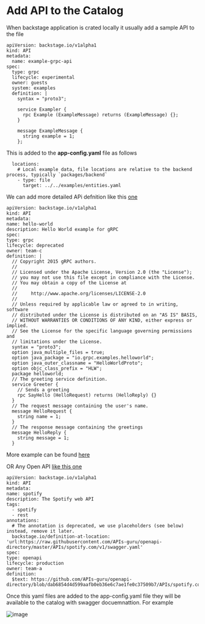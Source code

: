 # Add API to the Catalog

When backstage application is crated locally it usually add a sample API to the file 


```
apiVersion: backstage.io/v1alpha1
kind: API
metadata:
  name: example-grpc-api
spec:
  type: grpc
  lifecycle: experimental
  owner: guests
  system: examples
  definition: |
    syntax = "proto3";

    service Exampler {
      rpc Example (ExampleMessage) returns (ExampleMessage) {};
    }

    message ExampleMessage {
      string example = 1;
    };

```

This is added to the **app-config.yaml** file  as follows

```
  locations:
    # Local example data, file locations are relative to the backend process, typically `packages/backend`
    - type: file
      target: ../../examples/entities.yaml
 ```
  
  We can add more detailed APi defnition like this [one](https://github.com/backstage/backstage/blob/master/packages/catalog-model/examples/apis/hello-world-api.yaml)
  
  ```
  apiVersion: backstage.io/v1alpha1
kind: API
metadata:
  name: hello-world
  description: Hello World example for gRPC
spec:
  type: grpc
  lifecycle: deprecated
  owner: team-c
  definition: |
    // Copyright 2015 gRPC authors.
    //
    // Licensed under the Apache License, Version 2.0 (the "License");
    // you may not use this file except in compliance with the License.
    // You may obtain a copy of the License at
    //
    //     http://www.apache.org/licenses/LICENSE-2.0
    //
    // Unless required by applicable law or agreed to in writing, software
    // distributed under the License is distributed on an "AS IS" BASIS,
    // WITHOUT WARRANTIES OR CONDITIONS OF ANY KIND, either express or implied.
    // See the License for the specific language governing permissions and
    // limitations under the License.
    syntax = "proto3";
    option java_multiple_files = true;
    option java_package = "io.grpc.examples.helloworld";
    option java_outer_classname = "HelloWorldProto";
    option objc_class_prefix = "HLW";
    package helloworld;
    // The greeting service definition.
    service Greeter {
      // Sends a greeting
      rpc SayHello (HelloRequest) returns (HelloReply) {}
    }
    // The request message containing the user's name.
    message HelloRequest {
      string name = 1;
    }
    // The response message containing the greetings
    message HelloReply {
      string message = 1;
    }
  ```
  
  More example can be found [here](https://github.com/backstage/backstage/tree/master/packages/catalog-model/examples/apis/)
  
  
  OR Any Open API [like this one](https://github.com/backstage/backstage/blob/master/packages/catalog-model/examples/apis/spotify-api.yaml)
  
  ```
  apiVersion: backstage.io/v1alpha1
kind: API
metadata:
  name: spotify
  description: The Spotify web API
  tags:
    - spotify
    - rest
  annotations:
    # The annotation is deprecated, we use placeholders (see below) instead, remove it later.
    backstage.io/definition-at-location: 'url:https://raw.githubusercontent.com/APIs-guru/openapi-directory/master/APIs/spotify.com/v1/swagger.yaml'
spec:
  type: openapi
  lifecycle: production
  owner: team-a
  definition:
    $text: https://github.com/APIs-guru/openapi-directory/blob/dab6854d4d599aafb0eb36e6c7ae1fe0c37509b7/APIs/spotify.com/2021.4.2/openapi.yaml
 ```
    
  
  Once this yaml files are added to the app-config.yaml file they will be available to the catalog with swagger docuemnattion. For example 
  
  ![image](https://user-images.githubusercontent.com/26741425/226742043-e1571751-216b-4db0-ba01-11ac31dd30e2.png)

  
